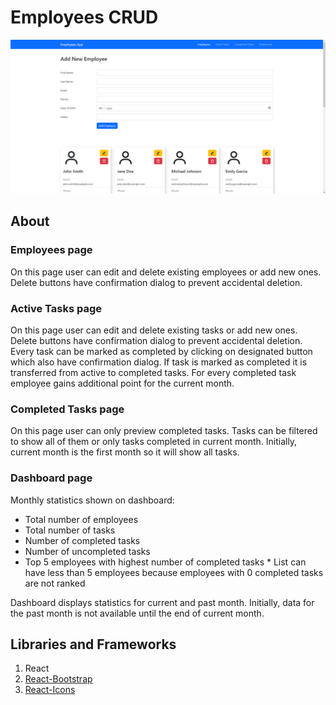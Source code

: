 # Employees CRUD

![Screenshot](screenshot.png)

## About

### Employees page

On this page user can edit and delete existing employees or add new ones. Delete buttons have confirmation dialog to prevent accidental deletion.

### Active Tasks page

On this page user can edit and delete existing tasks or add new ones. Delete buttons have confirmation dialog to prevent accidental deletion.
Every task can be marked as completed by clicking on designated button which also have confirmation dialog. If task is marked as completed it is transferred from active to completed tasks. For every completed task employee gains additional point for the current month.

### Completed Tasks page

On this page user can only preview completed tasks. Tasks can be filtered to show all of them or only tasks completed in current month. Initially, current month is the first month so it will show all tasks.

### Dashboard page

Monthly statistics shown on dashboard:

- Total number of employees
- Total number of tasks
- Number of completed tasks
- Number of uncompleted tasks
- Top 5 employees with highest number of completed tasks \* List can have less than 5 employees because employees with 0 completed tasks are not ranked

Dashboard displays statistics for current and past month. Initially, data for the past month is not available until the end of current month.

## Libraries and Frameworks

1. React
2. [React-Bootstrap](https://react-bootstrap.github.io)
3. [React-Icons](https://react-icons.github.io/react-icons/)
